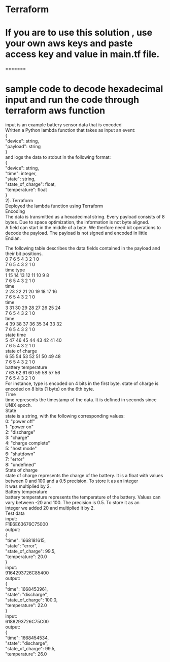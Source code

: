 # Terraform
# If you are to use this solution , use your own aws keys and paste access key and value in main.tf file.
=======
# sample code to decode hexadecimal input and run the code through terraform aws function

input is an example battery sensor data that is encoded <br>
Written a Python lambda function that takes as input an event:<br>
{<br>
 "device": string,<br>
 "payload": string<br>
}<br>
and logs the data to stdout in the following format:<br>
{<br>
 "device": string,<br>
 "time": integer,<br>
 "state": string,<br>
 "state_of_charge": float,<br>
 "temperature": float<br>
}<br>
2). Terraform<br>
Deployed the lambda function using Terraform<br>
Encoding<br>
The data is transmitted as a hexadecimal string. Every payload consists of 8 bytes. Due to space optimization, the information is not byte aligned. <br>
A field can start in the middle of a byte. We therfore need bit operations to decode the payload. The payload is not signed and encoded in little <br>
Endian.<br>

The following table describes the data fields contained in the payload and their bit positions.<br>
0 7 6 5 4 3 2 1 0<br>
7 6 5 4 3 2 1 0<br>
time type<br>
1 15 14 13 12 11 10 9 8<br>
7 6 5 4 3 2 1 0<br>
time<br>
2 23 22 21 20 19 18 17 16<br>
7 6 5 4 3 2 1 0<br>
time<br>
3 31 30 29 28 27 26 25 24<br>
7 6 5 4 3 2 1 0<br>
time<br>
4 39 38 37 36 35 34 33 32<br>
7 6 5 4 3 2 1 0<br>
state time<br>
5 47 46 45 44 43 42 41 40<br>
7 6 5 4 3 2 1 0<br>
state of charge<br>
6 55 54 53 52 51 50 49 48<br>
7 6 5 4 3 2 1 0<br>
battery temperature<br>
7 63 62 61 60 59 58 57 56<br>
7 6 5 4 3 2 1 0<br>
For instance, type is encoded on 4 bits in the first byte. state of charge is encoded on 8 bits (1 byte) on the 6th byte.<br>
Time<br>
time represents the timestamp of the data. It is defined in seconds since UNIX epoch.<br>
State<br>
state is a string, with the following corresponding values:<br>
0: "power off"<br>
1: "power on"<br>
2: "discharge"<br>
3: "charge"<br>
4: "charge complete"<br>
5: "host mode"<br>
6: "shutdown"<br>
7: "error"<br>
8: "undefined"<br>
State of charge<br>
state of charge represents the charge of the battery. It is a float with values between 0 and 100 and a 0.5 precision. To store it as an integer <br>
it was multiplied by 2.<br>
Battery temperature<br>
battery temperature represents the temperature of the battery. Values can vary between -20 and 100. The precision is 0.5. To store it as an <br>
integer we added 20 and multiplied it by 2.<br>
Test data<br>
input:<br>
F1E6E63676C75000<br>
output:<br>
{<br>
 "time": 1668181615,<br>
 "state": "error",<br>
 "state_of_charge": 99.5,<br>
 "temperature": 20.0<br>
}<br>
input:<br>
9164293726C85400<br>
output:<br>
{<br>
 "time": 1668453961,<br>
 "state": "discharge",<br>
 "state_of_charge": 100.0,<br>
 "temperature": 22.0<br>
}<br>
input:<br>
6188293726C75C00<br>
output:<br>
{<br>
 "time": 1668454534,<br>
 "state": "discharge",<br>
 "state_of_charge": 99.5,<br>
 "temperature": 26.0<br>
<br>
